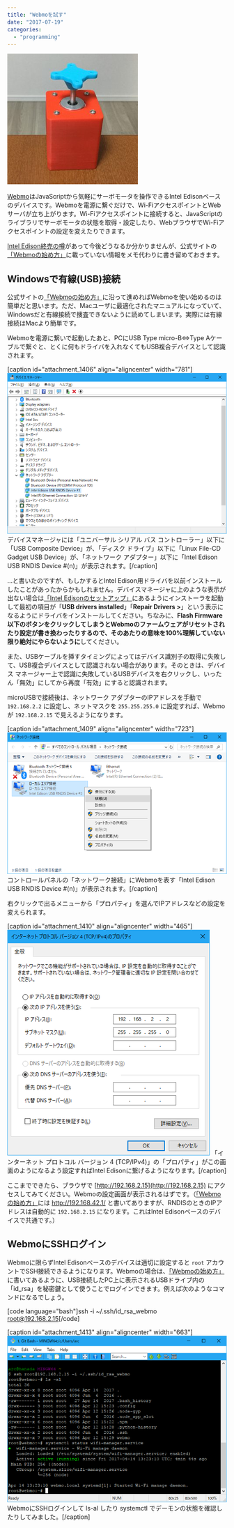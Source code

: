 ```yaml
---
title: "Webmoを試す"
date: "2017-07-19"
categories: 
  - "programming"
---
```


![](images/webmo-300x300.jpg)

[Webmo](http://webmo.io/)はJavaScriptから気軽にサーボモータを操作できるIntel Edisonベースのデバイスです。Webmoを電源に繋ぐだけで、Wi-FiアクセスポイントとWebサーバが立ち上がります。Wi-Fiアクセスポイントに接続すると、JavaScriptのライブラリでサーボモータの状態を取得・設定したり、WebブラウザでWi-Fiアクセスポイントの設定を変えたりできます。

[Intel Edison終売の噂](http://japanese.engadget.com/2017/06/21/iot-3/)があって今後どうなるか分かりませんが、公式サイトの[「Webmoの始め方」](http://webmo.io/gettingstarted.html)に載っていない情報をメモ代わりに書き留めておきます。

## Windowsで有線(USB)接続

公式サイトの[「Webmoの始め方」](http://webmo.io/gettingstarted.html)に沿って進めればWebmoを使い始めるのは簡単だと思います。ただ、Macユーザに最適化されたマニュアルになっていて、Windowsだと有線接続で捜査できないように読めてしまいます。実際には有線接続はMacより簡単です。

Webmoを電源に繋いで起動したあと、PCにUSB Type micro-B⇔Type Aケーブルで繋ぐと、とくに何もドライバを入れなくてもUSB複合デバイスとして認識されます。

\[caption id="attachment\_1406" align="aligncenter" width="781"\][![](images/webmo-rndis-device-manager.png)](https://junkato.jp/ja/blog/wp-content/uploads/2017/07/webmo-rndis-device-manager.png) デバイスマネージャには「ユニバーサル シリアル バス コントローラー」以下に「USB Composite Device」が、「ディスク ドライブ」以下に「Linux File-CD Gadget USB Device」が、「ネットワーク アダプター」以下に「Intel Edison USB RNDIS Device #(n)」が表示されます。\[/caption\]

…と書いたのですが、もしかするとIntel Edison用ドライバを以前インストールしたことがあったからかもしれません。デバイスマネージャに上のような表示が出ない場合は[「Intel Edisonのセットアップ」](http://docs.f3js.org/howto/1-setup-intel-edison/)にあるようにインストーラを起動して最初の項目が「**USB drivers installed**」「**Repair Drivers >**」という表示になるようにドライバをインストールしてください。ちなみに、**Flash Firmware以下のボタンをクリックしてしまうとWebmoのファームウェアがリセットされたり設定が書き換わったりするので、そのあたりの意味を100%理解していない限り絶対にやらないように**してください。

また、USBケーブルを挿すタイミングによってはデバイス識別子の取得に失敗して、USB複合デバイスとして認識されない場合があります。そのときは、デバイス マネージャー上で認識に失敗しているUSBデバイスを右クリックし、いったん「無効」にしてから再度「有効」にすると認識されます。

microUSBで接続後は、ネットワーク アダプターのIPアドレスを手動で `192.168.2.2` に設定し、ネットマスクを `255.255.255.0` に設定すれば、Webmoが `192.168.2.15` で見えるようになります。

\[caption id="attachment\_1409" align="aligncenter" width="723"\][![](images/webmo-rndis-network-connections.png)](https://junkato.jp/ja/blog/wp-content/uploads/2017/07/webmo-rndis-network-connections.png) コントロールパネルの「ネットワーク接続」にWebmoを表す「Intel Edison USB RNDIS Device #(n)」が表示されます。\[/caption\]

右クリックで出るメニューから「プロパティ」を選んでIPアドレスなどの設定を変えられます。

\[caption id="attachment\_1410" align="aligncenter" width="465"\][![](images/webmo-rndis-ipv4-manual-setup.png)](https://junkato.jp/ja/blog/wp-content/uploads/2017/07/webmo-rndis-ipv4-manual-setup.png) 「インターネット プロトコル バージョン 4 (TCP/IPv4)」の「プロパティ」がこの画面のようになるよう設定すればIntel Edisonに繋げるようになります。\[/caption\]

ここまでできたら、ブラウザで [http://192.168.2.15](http://192.168.2.15) にアクセスしてみてください。Webmoの設定画面が表示されるはずです。（[「Webmoの始め方」](http://webmo.io/gettingstarted.html)には http://192.168.42.1/ と書いてありますが、RNDISのときのIPアドレスは自動的に `192.168.2.15` になります。これはIntel Edisonベースのデバイスで共通です。）

## WebmoにSSHログイン

Webmoに限らずIntel Edisonベースのデバイスは適切に設定すると `root` アカウントでSSH接続できるようになります。Webmoの場合は、[「Webmoの始め方」](http://webmo.io/gettingstarted.html)に書いてあるように、USB接続したPC上に表示されるUSBドライブ内の「id\_rsa」を秘密鍵として使うことでログインできます。例えば次のようなコマンドになるでしょう。

\[code language="bash"\]ssh -i ~/.ssh/id\_rsa\_webmo root@192.168.2.15\[/code\]

\[caption id="attachment\_1413" align="aligncenter" width="663"\][![](images/webmo-ssh.png)](https://junkato.jp/ja/blog/wp-content/uploads/2017/07/webmo-ssh.png) WebmoにSSHログインして ls-al したり systemctl でデーモンの状態を確認したりしてみました。\[/caption\]
